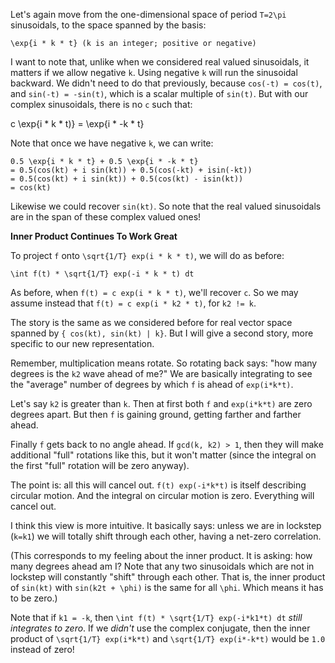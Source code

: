 Let's again move from the one-dimensional space of period `T=2\pi`
sinusoidals, to the space spanned by the basis:

    \exp{i * k * t} (k is an integer; positive or negative)

I want to note that, unlike when we considered real valued sinusoidals,
it matters if we allow negative `k`. Using negative `k` will run the
sinusoidal backward. We didn't need to do that previously, because
`cos(-t) = cos(t)`, and `sin(-t) = -sin(t)`, which is a scalar multiple
of `sin(t)`. But with our complex sinusoidals, there is no `c` such
that:

  c \exp{i * k * t)} = \exp{i * -k * t}

Note that once we have negative `k`, we can write:

    0.5 \exp{i * k * t} + 0.5 \exp{i * -k * t}
    = 0.5(cos(kt) + i sin(kt)) + 0.5(cos(-kt) + isin(-kt))
    = 0.5(cos(kt) + i sin(kt)) + 0.5(cos(kt) - isin(kt))
    = cos(kt)

Likewise we could recover `sin(kt)`. So note that the real valued
sinusoidals are in the span of these complex valued ones!

**Inner Product Continues To Work Great**

To project `f` onto `\sqrt{1/T} exp(i * k * t)`, we will do as before:

    \int f(t) * \sqrt{1/T} exp(-i * k * t) dt

As before, when `f(t) = c exp(i * k * t)`, we'll recover `c`. So we may
assume instead that `f(t) = c exp(i * k2 * t)`, for `k2 != k`.

The story is the same as we considered before for real vector space
spanned by `{ cos(kt), sin(kt) | k}`. But I will give a second story,
more specific to our new representation.

Remember, multiplication means rotate. So rotating back says: "how many
degrees is the `k2` wave ahead of me?" We are basically integrating to
see the "average" number of degrees by which `f` is ahead of
`exp(i*k*t)`.

Let's say `k2` is greater than `k`. Then at first both `f` and
`exp(i*k*t)` are zero degrees apart. But then `f` is gaining ground,
getting farther and farther ahead.

Finally `f` gets back to no angle ahead. If `gcd(k, k2) > 1`, then they
will make additional "full" rotations like this, but it won't matter
(since the integral on the first "full" rotation will be zero anyway).

The point is: all this will cancel out. `f(t) exp(-i*k*t)` is itself
describing circular motion. And the integral on circular motion is zero.
Everything will cancel out.

I think this view is more intuitive. It basically says: unless we are in
lockstep (`k=k1`) we will totally shift through each other, having a
net-zero correlation.

(This corresponds to my feeling about the inner product. It is asking:
how many degrees ahead am I? Note that any two sinusoidals which are not
in lockstep will constantly "shift" through each other. That is, the
inner product of `sin(kt)` with `sin(k2t + \phi)` is the same for all
`\phi`. Which means it has to be zero.)

Note that if `k1 = -k`, then `\int f(t) * \sqrt{1/T} exp(-i*k1*t) dt`
*still integrates to zero*. If we *didn't* use the complex conjugate,
then the inner product of `\sqrt{1/T} exp(i*k*t)` and `\sqrt{1/T}
exp(i*-k*t)` would be `1.0` instead of zero!

